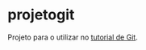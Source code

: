 # projetogit

Projeto para o utilizar no [tutorial de Git](https://medium.com/@giu.drawer/utilizando-o-git-como-vcs-3614b2754572).
